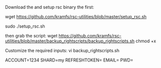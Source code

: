 Download the and setup rsc binary the first:

wget https://github.com/kramfs/rsc-utilities/blob/master/setup_rsc.sh

sudo ./setup_rsc.sh

then grab the script:
wget https://github.com/kramfs/rsc-utilities/blob/master/backup_rightscripts/backup_rightscripts.sh
chmod +x 

Customize the required inputs:
vi backup_rightscripts.sh

ACCOUNT=1234
SHARD=my
REFRESHTOKEN= 
EMAIL=
PWD=
